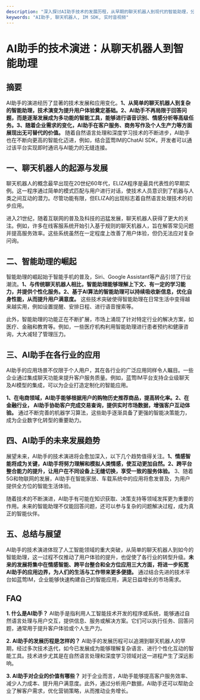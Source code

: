 ```yaml
---
description: "深入探讨AI助手技术的发展历程，从早期的聊天机器人到现代的智能助理，分析其在各个行业中的应用及未来趋势。"
keywords: "AI助手, 聊天机器人, IM SDK, 实时音视频"
---
```

# AI助手的技术演进：从聊天机器人到智能助理

## 摘要

AI助手的演进经历了显著的技术发展和应用变化。**1、从简单的聊天机器人到复杂的智能助理，技术演变为提升用户体验奠定基础。2、AI助手不再局限于回答问题，而是逐渐发展成为多功能的智能工具，能够进行语音识别、情感分析等高级任务。3、随着企业需求的变化，AI助手在客户服务、商务写作及个人生产力等方面展现出无可替代的价值。** 随着自然语言处理和深度学习技术的不断进步，AI助手也在不断向更高的智能化迈进，例如，结合蓝莺IM的ChatAI SDK，开发者可以通过该平台实现即时通讯与AI能力的无缝连接。

## 一、聊天机器人的起源与发展

聊天机器人的概念最早出现在20世纪60年代，ELIZA程序是最具代表性的早期实例。这一程序通过简单的模式匹配与用户进行对话，使技术人员意识到了机器与人类之间互动的潜力。尽管功能有限，但ELIZA的出现标志着自然语言处理技术的初步应用。

进入21世纪，随着互联网的普及及科技的迅猛发展，聊天机器人获得了更大的关注。例如，许多在线客服系统开始引入基于规则的聊天机器人，旨在解答常见问题并提高服务效率。这些系统虽然在一定程度上改善了用户体验，但仍无法应对复杂问询。

## 二、智能助理的崛起

智能助理的崛起始于智能手机的普及，Siri、Google Assistant等产品引领了行业潮流。**1、与传统聊天机器人相比，智能助理能够理解上下文、有一定的学习能力，并提供个性化服务。2、基于AI算法的智能助理可以持续吸收新信息，优化自身性能，从而提升用户满意度。** 这些技术突破使得智能助理在日常生活中变得越来越实用，例如设置提醒、安排日程、进行语音搜索等。

此外，智能助理的功能正在不断扩展，市场上涌现了针对特定行业的解决方案，如医疗、金融和教育等。例如，一些医疗机构利用智能助理进行患者预约和健康咨询，大大减轻了管理压力。

## 三、AI助手在各行业的应用

AI助手的应用场景不仅限于个人用户，其在各行业的广泛应用同样令人瞩目。一些企业通过集成聊天功能来提升客户服务质量。例如，蓝莺IM平台支持企业级聊天及AI模型的集成，可以为企业打造定制化的智能应用。

**1、在电商领域，AI助手能够根据用户的购物历史推荐商品，提高转化率。2、在金融行业， AI助手协助客户完成交易查询，提供实时市场数据，增强客户互动体验。** 通过不断完善的机器学习算法，这些助手逐渐具备了更强的智能决策能力，成为企业数字化转型的重要助力。

## 四、AI助手的未来发展趋势

展望未来，AI助手的技术演进将会愈加深入，以下几个趋势值得关注。**1、情感智能将成为关键，AI助手将努力理解和模拟人类情感，使互动更加自然。2、跨平台整合能力的提升，让用户在不同设备上无缝切换，享受一致的服务体验。** 3、随着5G和物联网的发展，AI助手在智能家居、车载系统中的应用将愈发普及，为用户提供全方位的智能生活体验。

随着技术的不断演进，AI助手有可能在知识获取、决策支持等领域发挥更为重要的作用。未来的智能助理不仅能回答问题，还可以参与复杂的问题解决过程，成为真正的智能伙伴。

## 五、总结与展望

AI助手的技术演进体现了人工智能领域的重大突破，从简单的聊天机器人到如今的智能助理，这一过程不仅推动了用户体验的提升，也促使了各行业的转型升级。**未来的发展将集中在情感智能、跨平台整合和全方位应用三大方面，将进一步拓宽AI助手的应用边界，为人们的生活与工作带来更多便捷。** 通过结合先进的技术平台如蓝莺IM，企业能够快速构建自己的智能应用，满足日益增长的市场需求。

## FAQ

**1. 什么是AI助手？**
AI助手是指利用人工智能技术开发的程序或系统，能够通过自然语言处理与用户交互，提供信息、服务或解决方案。它们可以执行任务、回答问题，通常用于提升客户体验或个人生产力。

**2. AI助手的发展历程是怎样的？**
AI助手的发展历程可以追溯到聊天机器人的早期，经过多次技术迭代，如今已发展成为能够理解复杂语言、进行个性化互动的智能工具。技术进步尤其是在自然语言处理和深度学习领域对这一进程产生了深远影响。

**3. AI助手对企业的价值有哪些？**
对于企业而言，AI助手能够提高客户服务效率、减少人力成本、提升用户满意度。此外，通过分析用户数据，AI助手还可以帮助企业了解客户需求，优化营销策略，从而推动业务增长。
